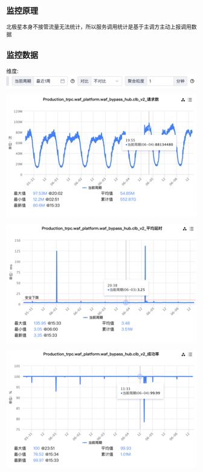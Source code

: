 ## 监控原理



北极星本身不接管流量无法统计，所以服务调用统计是基于主调方主动上报调用数据





## 监控数据

维度:
![alt text](image-5.png)


![alt text](image-6.png)


![alt text](image-7.png)

![alt text](image-8.png)
